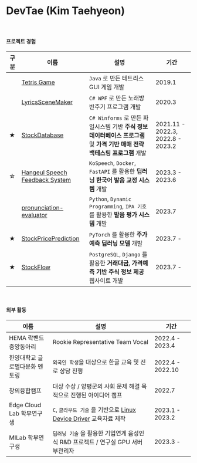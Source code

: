 DevTae (Kim Taehyeon)
=====

<br/>

#### 프로젝트 경험

| 구분 | 이름 | 설명 | 기간 |
|-------|-------|-------------|-------
| | [Tetris Game](https://github.com/DevTae/TetriStyle) | `Java` 로 만든 테트리스 GUI 게임 개발 | 2019.1 |
| | [LyricsSceneMaker](https://github.com/DevTae/LyricsSceneMaker) | `C# WPF` 로 만든 노래방 반주기 프로그램 개발 | 2020.3 |
| ★ | [StockDatabase](https://github.com/DevTae/StockDatabasePreview) | `C# Winforms` 로 만든 파일시스템 기반 **주식 정보 데이터베이스 프로그램** 및 **가격 기반 매매 전략 백테스팅 프로그램** 개발  | 2021.11 - 2022.3, 2022.8 - 2023.2 |
| ☆ | [Hangeul Speech Feedback System](https://github.com/DevTae/SpeechFeedback) | `KoSpeech`, `Docker`, `FastAPI` 를 활용한 **딥러닝 한국어 발음 교정 시스템** 개발 | 2023.3 - 2023.6 |
| | [pronunciation-evaluator](https://github.com/DevTae/pronunciation-evaluator) | `Python`, `Dynamic Programming`, `IPA 기호` 를 활용한 **발음 평가 시스템** 개발 | 2023.7 |
| ★ | [StockPricePrediction](https://github.com/DevTae/StockPricePredictionPreview) | `PyTorch` 를 활용한 **주가 예측 딥러닝 모델** 개발 | 2023.7 - |
| ★ | [StockFlow](https://github.com/DevTae/StockFlow) | `PostgreSQL`, `Django` 를 활용한 **거래대금, 가격예측 기반 주식 정보 제공** 웹사이트 개발 | 2023.7 - |


<br/>

#### 외부 활동

| 이름 | 설명 | 기간 |
-------|-------------|-------
| HEMA 락밴드 중앙동아리 | Rookie Representative Team Vocal | 2022.4 - 2023.4 |
| 한양대학교 글로벌다문화 멘토링 | `외국인 학생`을 대상으로 한글 교육 및 진로 상담 진행 | 2022.4 - 2022.10 |
| 창의융합캠프 |  대상 수상 / 양평군의 사회 문제 해결 목적으로 진행된 아이디어 캠프 | 2022.7 |
| Edge Cloud Lab 학부연구생 | `C`, `클라우드 기술` 을 기반으로 [Linux Device Driver](https://github.com/DevTae/Linux-Device-Driver) 교육자료 제작 | 2023.1 - 2023.2 |
| MILab 학부연구생 | `딥러닝 기술` 을 활용한 기업연계 음성인식 R&D 프로젝트 / 연구실 GPU 서버 부관리자 | 2023.3 - |

